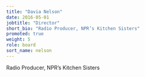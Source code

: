 ```yaml
---
title: "Davia Nelson"
date: 2016-05-01
jobtitle: "Director"
short_bio: "Radio Producer, NPR’s Kitchen Sisters"
promoted: true
weight: 5
role: board
sort_name: nelson
---
```


Radio Producer, NPR’s Kitchen Sisters